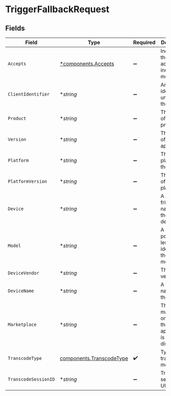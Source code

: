 # TriggerFallbackRequest


## Fields

| Field                                                                | Type                                                                 | Required                                                             | Description                                                          | Example                                                              |
| -------------------------------------------------------------------- | -------------------------------------------------------------------- | -------------------------------------------------------------------- | -------------------------------------------------------------------- | -------------------------------------------------------------------- |
| `Accepts`                                                            | [*components.Accepts](../../models/components/accepts.md)            | :heavy_minus_sign:                                                   | Indicates the client accepts the indicated media types               |                                                                      |
| `ClientIdentifier`                                                   | **string*                                                            | :heavy_minus_sign:                                                   | An opaque identifier unique to the client                            | abc123                                                               |
| `Product`                                                            | **string*                                                            | :heavy_minus_sign:                                                   | The name of the client product                                       | Plex for Roku                                                        |
| `Version`                                                            | **string*                                                            | :heavy_minus_sign:                                                   | The version of the client application                                | 2.4.1                                                                |
| `Platform`                                                           | **string*                                                            | :heavy_minus_sign:                                                   | The platform of the client                                           | Roku                                                                 |
| `PlatformVersion`                                                    | **string*                                                            | :heavy_minus_sign:                                                   | The version of the platform                                          | 4.3 build 1057                                                       |
| `Device`                                                             | **string*                                                            | :heavy_minus_sign:                                                   | A relatively friendly name for the client device                     | Roku 3                                                               |
| `Model`                                                              | **string*                                                            | :heavy_minus_sign:                                                   | A potentially less friendly identifier for the device model          | 4200X                                                                |
| `DeviceVendor`                                                       | **string*                                                            | :heavy_minus_sign:                                                   | The device vendor                                                    | Roku                                                                 |
| `DeviceName`                                                         | **string*                                                            | :heavy_minus_sign:                                                   | A friendly name for the client                                       | Living Room TV                                                       |
| `Marketplace`                                                        | **string*                                                            | :heavy_minus_sign:                                                   | The marketplace on which the client application is distributed       | googlePlay                                                           |
| `TranscodeType`                                                      | [components.TranscodeType](../../models/components/transcodetype.md) | :heavy_check_mark:                                                   | Type of transcode media                                              |                                                                      |
| `TranscodeSessionID`                                                 | **string*                                                            | :heavy_minus_sign:                                                   | Transcode session UUID                                               |                                                                      |